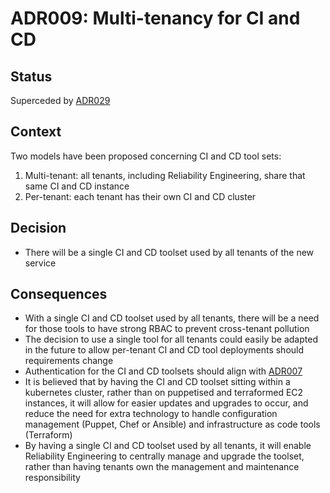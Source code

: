 # ADR009: Multi-tenancy for CI and CD

## Status

Superceded by [ADR029](ADR029-multitenant-ci-cd.md)

## Context

Two models have been proposed concerning CI and CD tool sets:

1. Multi-tenant: all tenants, including Reliability Engineering, share that same CI and CD instance
2. Per-tenant: each tenant has their own CI and CD cluster

## Decision

- There will be a single CI and CD toolset used by all tenants of the new service

## Consequences

- With a single CI and CD toolset used by all tenants, there will be a need for those tools to have strong RBAC to prevent cross-tenant pollution
- The decision to use a single tool for all tenants could easily be adapted in the future to allow per-tenant CI and CD tool deployments should requirements change
- Authentication for the CI and CD toolsets should align with [ADR007](https://github.com/alphagov/gsp-team-manual/blob/master/adr/ADR007-identity-provider.md)
- It is believed that by having the CI and CD toolset sitting within a kubernetes cluster, rather than on puppetised and terraformed EC2 instances, it will allow for easier updates and upgrades to occur, and reduce the need for extra technology to handle configuration management (Puppet, Chef or Ansible) and infrastructure as code tools (Terraform)
- By having a single CI and CD toolset used by all tenants, it will enable Reliability Engineering to centrally manage and upgrade the toolset, rather than having tenants own the management and maintenance responsibility
